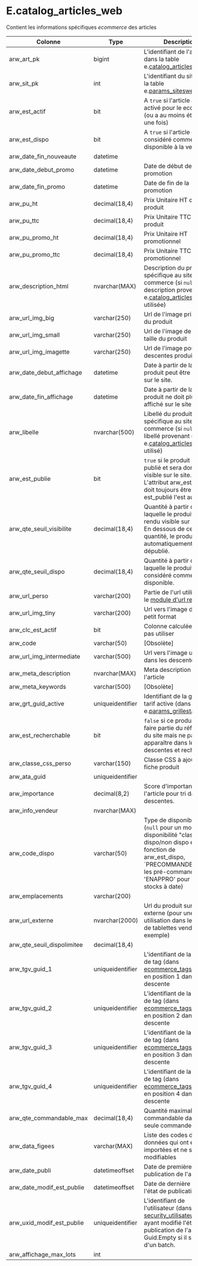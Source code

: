 # E.catalog_articles_web

Contient les informations spécifiques _ecommerce_ des articles

Colonne|Type|Description
---|---|---
arw_art_pk|bigint|L'identifiant de l'article dans la table e.[catalog_articles](generated_catalog_articles.md) 
arw_sit_pk|int|L'identifiant du site dans la table e.[params_siteswebs](generated_params_siteswebs.md) 
arw_est_actif|bit|A `true` si l'article a été activé pour le ecommerce (ou a au moins été publié une fois) 
arw_est_dispo|bit|A `true` si l'article est considéré comme disponible à la vente 
arw_date_fin_nouveaute|datetime|
arw_date_debut_promo|datetime|Date de début de la promotion 
arw_date_fin_promo|datetime|Date de fin de la promotion 
arw_pu_ht|decimal(18,4)|Prix Unitaire HT du produit 
arw_pu_ttc|decimal(18,4)|Prix Unitaire TTC du produit 
arw_pu_promo_ht|decimal(18,4)|Prix Unitaire HT promotionnel 
arw_pu_promo_ttc|decimal(18,4)|Prix Unitaire TTC promotionnel 
arw_description_html|nvarchar(MAX)|Description du produit spécifique au site e-commerce (si `null`, la description provenant de e.[catalog_articles](generated_catalog_articles.md) sera utilisée) 
arw_url_img_big|varchar(250)|Url de l'image principale du produit 
arw_url_img_small|varchar(250)|Url de l'image de petite taille du produit 
arw_url_img_imagette|varchar(250)|Url de l'image pour les descentes produits 
arw_date_debut_affichage|datetime|Date à partir de laquelle le produit peut être affiché sur le site. 
arw_date_fin_affichage|datetime|Date à partir de laquelle le produit ne doit plus être affiché sur le site. 
arw_libelle|nvarchar(500)|Libellé du produit spécifique au site e-commerce (si `null`, le libellé provenant de e.[catalog_articles](generated_catalog_articles.md) sera utilisé) 
arw_est_publie|bit|`true` si le produit est publié et sera donc visible sur le site. L'attribut arw_est_actif doit toujours être à `true` si est_publié l'est aussi 
arw_qte_seuil_visibilite|decimal(18,4)|Quantité à partir de laquelle le produit sera rendu visible sur le site. En dessous de cette quantité, le produit est automatiquement dépublié. 
arw_qte_seuil_dispo|decimal(18,4)|Quantité à partir de laquelle le produit est considéré comme disponible. 
arw_url_perso|varchar(200)|Partie de l'url utilisé dans le [module d'url rewriting](../articles/articles/ecommerce-contenuetseo.html#url-rewriting) 
arw_url_img_tiny|varchar(200)|Url vers l'image de plus petit format 
arw_clc_est_actif|bit|Colonne calculée - ne pas utiliser 
arw_code|varchar(50)|[Obsolète] 
arw_url_img_intermediate|varchar(500)|Url vers l'image utilisée dans les descentes 
arw_meta_description|nvarchar(MAX)|Meta description de l'article 
arw_meta_keywords|varchar(500)|[Obsolète] 
arw_grt_guid_active|uniqueidentifier|Identifiant de la grille de tarif active (dans e.[params_grillestarifs](generated_params_grillestarifs.md)) 
arw_est_recherchable|bit|`false` si ce produit doit faire partie du référentiel du site mais ne pas apparaître dans les descentes et recherches 
arw_classe_css_perso|varchar(150)|Classe CSS à ajouter à la fiche produit 
arw_ata_guid|uniqueidentifier|
arw_importance|decimal(8,2)|Score d'importance de l'article pour tri dans les descentes. 
arw_info_vendeur|nvarchar(MAX)|
arw_code_dispo|varchar(50)|Type de disponibilité (`null` pour un mode de disponibilité "classique" : dispo/non dispo en fonction de arw_est_dispo, `PRECOMMANDE' pour les pré-commandes, 'ENAPPRO' pour les stocks à date) 
arw_emplacements|varchar(200)|
arw_url_externe|nvarchar(2000)|Url du produit sur un site externe (pour une utilisation dans le cadre de tablettes vendeurs par exemple) 
arw_qte_seuil_dispolimitee|decimal(18,4)|
arw_tgv_guid_1|uniqueidentifier|L'identifiant de la valeur de tag (dans [ecommerce_tags](generated_ecommerce_tags.md)_valeurs) en position 1 dans la descente 
arw_tgv_guid_2|uniqueidentifier|L'identifiant de la valeur de tag (dans [ecommerce_tags](generated_ecommerce_tags.md)_valeurs) en position 2 dans la descente 
arw_tgv_guid_3|uniqueidentifier|L'identifiant de la valeur de tag (dans [ecommerce_tags](generated_ecommerce_tags.md)_valeurs) en position 3 dans la descente 
arw_tgv_guid_4|uniqueidentifier|L'identifiant de la valeur de tag (dans [ecommerce_tags](generated_ecommerce_tags.md)_valeurs) en position 4 dans la descente 
arw_qte_commandable_max|decimal(18,4)|Quantité maximale commandable dans une seule commande. 
arw_data_figees|varchar(MAX)|Liste des codes des données qui ont été importées et ne sont pas modifiables 
arw_date_publi|datetimeoffset|Date de première publication de l'article. 
arw_date_modif_est_publie|datetimeoffset|Date de dernière modif de l'état de publication. 
arw_uxid_modif_est_publie|uniqueidentifier|L'identifiant de l'utilisateur (dans [security_utilisateurs](generated_security_utilisateurs.md)) ayant modifié l'état de publication de l'article. Guid.Empty si il s'agit d'un batch. 
arw_affichage_max_lots|int|
